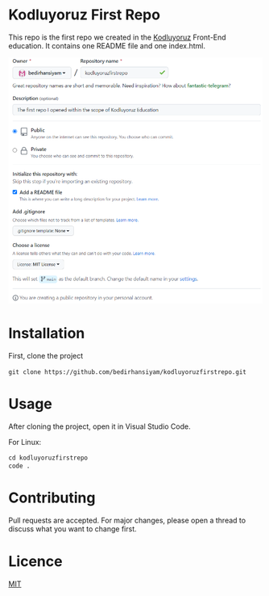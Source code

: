 # Kodluyoruz First Repo
This repo is the first repo we created in the [Kodluyoruz](https://kodluyoruz.org/tr/kodluyoruz/) Front-End education. It contains one README file and one index.html.

![](https://raw.githubusercontent.com/bedirhansiyam/kodluyoruzfirstrepo/main/img/firstrepo.png)

# Installation
First, clone the project

`git clone https://github.com/bedirhansiyam/kodluyoruzfirstrepo.git`

# Usage

After cloning the project, open it in Visual Studio Code.

For Linux:

```
cd kodluyoruzfirstrepo
code .
```

# Contributing

Pull requests are accepted. For major changes, please open a thread to discuss what you want to change first.

# Licence

[MIT](https://choosealicense.com/licenses/mit/)